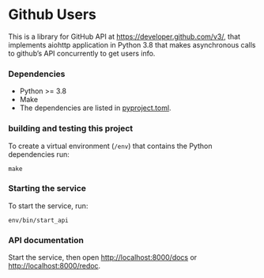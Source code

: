 # Github Users

This is a library for GitHub API at https://developer.github.com/v3/, 
that implements aiohttp application in Python 3.8 that makes asynchronous calls
to github’s API concurrently to get users info.


### Dependencies

* Python >= 3.8
* Make
* The dependencies are listed in [pyproject.toml](./pyproject.toml).

### building and testing this project

To create a virtual environment (`/env`) that contains the Python dependencies run:
```shell script
make
```

### Starting the service

To start the service, run:
```shell script
env/bin/start_api
```


### API documentation

Start the service, then open <http://localhost:8000/docs>
or <http://localhost:8000/redoc>.
